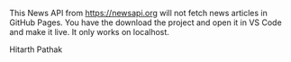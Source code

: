This News API from https://newsapi.org will not fetch news articles in GitHub Pages. You have the download the project and open it in VS Code and make it live. It only works on localhost.

Hitarth Pathak
